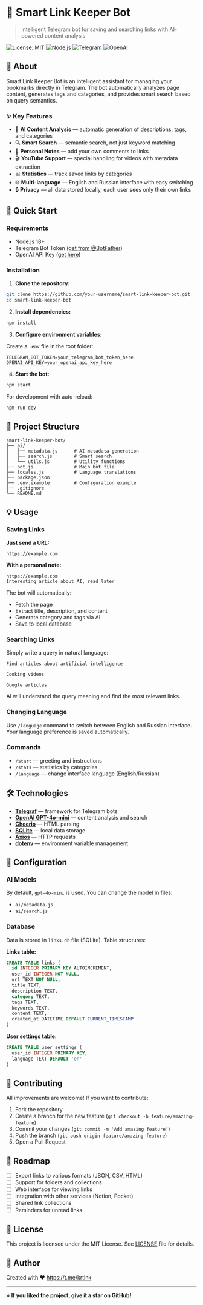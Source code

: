 # 🔗 Smart Link Keeper Bot

> Intelligent Telegram bot for saving and searching links with AI-powered content analysis

[![License: MIT](https://img.shields.io/badge/License-MIT-yellow.svg)](https://opensource.org/licenses/MIT)
[![Node.js](https://img.shields.io/badge/Node.js-18+-green.svg)](https://nodejs.org/)
[![Telegram](https://img.shields.io/badge/Telegram-Bot-blue.svg)](https://telegram.org/)
[![OpenAI](https://img.shields.io/badge/OpenAI-GPT--4o--mini-orange.svg)](https://openai.com/)

## 📖 About

Smart Link Keeper Bot is an intelligent assistant for managing your bookmarks directly in Telegram. The bot automatically analyzes page content, generates tags and categories, and provides smart search based on query semantics.

### ✨ Key Features

- 🤖 **AI Content Analysis** — automatic generation of descriptions, tags, and categories
- 🔍 **Smart Search** — semantic search, not just keyword matching
- 📝 **Personal Notes** — add your own comments to links
- 🎬 **YouTube Support** — special handling for videos with metadata extraction
- 📊 **Statistics** — track saved links by categories
- 🌐 **Multi-language** — English and Russian interface with easy switching
- 🔒 **Privacy** — all data stored locally, each user sees only their own links

## 🚀 Quick Start

### Requirements

- Node.js 18+
- Telegram Bot Token ([get from @BotFather](https://t.me/BotFather))
- OpenAI API Key ([get here](https://platform.openai.com/api-keys))

### Installation

1. **Clone the repository:**
```bash
git clone https://github.com/your-username/smart-link-keeper-bot.git
cd smart-link-keeper-bot
```

2. **Install dependencies:**
```bash
npm install
```

3. **Configure environment variables:**

Create a `.env` file in the root folder:
```env
TELEGRAM_BOT_TOKEN=your_telegram_bot_token_here
OPENAI_API_KEY=your_openai_api_key_here
```

4. **Start the bot:**
```bash
npm start
```

For development with auto-reload:
```bash
npm run dev
```

## 📁 Project Structure

```
smart-link-keeper-bot/
├── ai/
│   ├── metadata.js      # AI metadata generation
│   ├── search.js        # Smart search
│   └── utils.js         # Utility functions
├── bot.js               # Main bot file
├── locales.js           # Language translations
├── package.json
├── .env.example         # Configuration example
├── .gitignore
└── README.md
```

## 💡 Usage

### Saving Links

**Just send a URL:**
```
https://example.com
```

**With a personal note:**
```
https://example.com
Interesting article about AI, read later
```

The bot will automatically:
- Fetch the page
- Extract title, description, and content
- Generate category and tags via AI
- Save to local database

### Searching Links

Simply write a query in natural language:

```
Find articles about artificial intelligence
```

```
Cooking videos
```

```
Google articles
```

AI will understand the query meaning and find the most relevant links.

### Changing Language

Use `/language` command to switch between English and Russian interface. Your language preference is saved automatically.

### Commands

- `/start` — greeting and instructions
- `/stats` — statistics by categories
- `/language` — change interface language (English/Russian)

## 🛠️ Technologies

- **[Telegraf](https://telegraf.js.org/)** — framework for Telegram bots
- **[OpenAI GPT-4o-mini](https://openai.com/)** — content analysis and search
- **[Cheerio](https://cheerio.js.org/)** — HTML parsing
- **[SQLite](https://www.sqlite.org/)** — local data storage
- **[Axios](https://axios-http.com/)** — HTTP requests
- **[dotenv](https://github.com/motdotla/dotenv)** — environment variable management

## 🔧 Configuration

### AI Models

By default, `gpt-4o-mini` is used. You can change the model in files:
- `ai/metadata.js`
- `ai/search.js`

### Database

Data is stored in `links.db` file (SQLite). Table structures:

**Links table:**
```sql
CREATE TABLE links (
  id INTEGER PRIMARY KEY AUTOINCREMENT,
  user_id INTEGER NOT NULL,
  url TEXT NOT NULL,
  title TEXT,
  description TEXT,
  category TEXT,
  tags TEXT,
  keywords TEXT,
  content TEXT,
  created_at DATETIME DEFAULT CURRENT_TIMESTAMP
)
```

**User settings table:**
```sql
CREATE TABLE user_settings (
  user_id INTEGER PRIMARY KEY,
  language TEXT DEFAULT 'en'
)
```

## 🤝 Contributing

All improvements are welcome! If you want to contribute:

1. Fork the repository
2. Create a branch for the new feature (`git checkout -b feature/amazing-feature`)
3. Commit your changes (`git commit -m 'Add amazing feature'`)
4. Push the branch (`git push origin feature/amazing-feature`)
5. Open a Pull Request

## 📝 Roadmap

- [ ] Export links to various formats (JSON, CSV, HTML)
- [ ] Support for folders and collections
- [ ] Web interface for viewing links
- [ ] Integration with other services (Notion, Pocket)
- [ ] Shared link collections
- [ ] Reminders for unread links

## 📄 License

This project is licensed under the MIT License. See [LICENSE](LICENSE) file for details.

## 👤 Author

Created with ❤️ https://t.me/krtlnk

---

**⭐ If you liked the project, give it a star on GitHub!**

